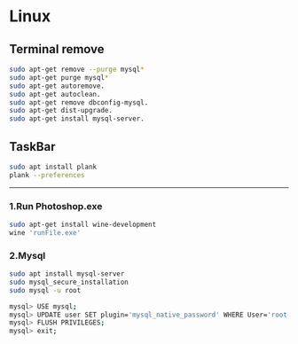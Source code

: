 # Linux

## Terminal remove
```sh
sudo apt-get remove --purge mysql*
sudo apt-get purge mysql*
sudo apt-get autoremove.
sudo apt-get autoclean.
sudo apt-get remove dbconfig-mysql.
sudo apt-get dist-upgrade.
sudo apt-get install mysql-server.
```
## TaskBar 
```sh
sudo apt install plank
plank --preferences 
```
---

### 1.Run Photoshop.exe
```sh
sudo apt-get install wine-development
wine 'runFile.exe'
```

### 2.Mysql 
```sh
sudo apt install mysql-server
sudo mysql_secure_installation
sudo mysql -u root

mysql> USE mysql;
mysql> UPDATE user SET plugin='mysql_native_password' WHERE User='root';
mysql> FLUSH PRIVILEGES;
mysql> exit;
```
